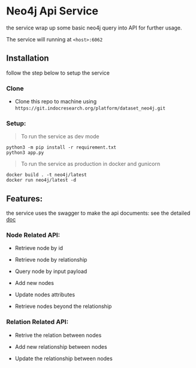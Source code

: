 # Neo4j Api Service

the service wrap up some basic neo4j query into API for further usage.

The service will running at `<host>:6062`

## Installation

follow the step below to setup the service

### Clone

- Clone this repo to machine using `https://git.indocresearch.org/platform/dataset_neo4j.git`

### Setup:

> To run the service as dev mode

```
python3 -m pip install -r requirement.txt
python3 app.py
```

> To run the service as production in docker and gunicorn

```
docker build . -t neo4j/latest
docker run neo4j/latest -d
```

## Features:

the service uses the swagger to make the api documents: see the detailed [doc](localhost:6062/v1/api-doc)

### Node Related API:

 - Retrieve node by id

 - Retrieve node by relationship

 - Query node by input payload

 - Add new nodes

 - Update nodes attributes

 - Retrieve nodes beyond the relationship

### Relation Related API:

 - Retrive the relation between nodes

 - Add new relationship between nodes

 - Update the relationship between nodes



